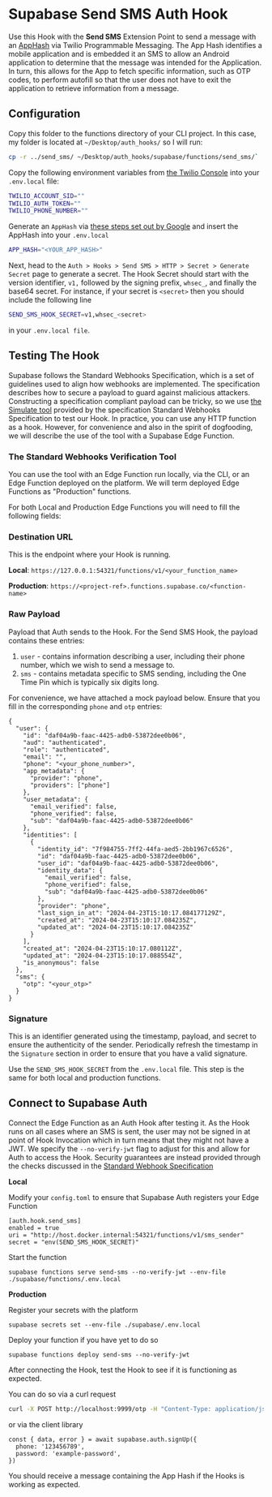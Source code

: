 # Supabase Send SMS Auth Hook

Use this Hook with the **Send SMS** Extension Point to send a message with an [AppHash](https://developers.google.com/identity/sms-retriever/verify#computing_your_apps_hash_string) via Twilio Programmable Messaging. The App Hash identifies a mobile application and is embedded it an SMS to allow an Android application to determine that the message was intended for the Application. In turn, this allows for the App to fetch specific information, such as OTP codes, to perform autofill so that the user does not have to exit the application to retrieve information from a message.



## Configuration

Copy this folder to the functions directory of your CLI project. In this case, my folder is located at `~/Desktop/auth_hooks/` so I will run:

```bash
cp -r ../send_sms/ ~/Desktop/auth_hooks/supabase/functions/send_sms/`
```

Copy the following environment variables from [the Twilio Console](https://console.twilio.com/) into your `.env.local` file:

```bash
TWILIO_ACCOUNT_SID=""
TWILIO_AUTH_TOKEN=""
TWILIO_PHONE_NUMBER=""
```

Generate an `AppHash` via [these steps set out by Google](https://developers.google.com/identity/sms-retriever/verify#computing_your_apps_hash_string) and insert the AppHash into your `.env.local`

```bash
APP_HASH="<YOUR_APP_HASH>"
```

Next, head to the `Auth > Hooks > Send SMS > HTTP > Secret > Generate Secret` page to generate a secret. The Hook Secret should start with the version identifier, `v1,` followed by the signing prefix, `whsec_`, and finally the base64 secret. For instance, if your secret is `<secret>` then  you should include the following line

```bash
SEND_SMS_HOOK_SECRET=v1,whsec_<secret>
```

in your `.env.local file`.


## Testing The Hook

Supabase follows the Standard Webhooks Specification, which is a set of guidelines used to align how webhooks are implemented. The specification describes how to secure a payload to guard against malicious attackers. Constructing a specification compliant payload can be tricky, so we use [the Simulate tool](https://www.standardwebhooks.com/simulate) provided by the specification Standard Webhooks Specification to test our Hook. In practice, you can use any HTTP function as a hook. However, for convenience and also in the spirit of dogfooding, we will describe the use of the tool with a Supabase Edge Function.


### The Standard Webhooks Verification Tool

You can use the tool with an Edge Function run locally, via the CLI, or an Edge Function deployed on the platform. We will term deployed Edge Functions as "Production" functions. 

For both Local and Production Edge Functions you will need to fill the following fields:

### Destination URL

This is the endpoint where your Hook is running.

**Local**: `https://127.0.0.1:54321/functions/v1/<your_function_name>`

**Production**: `https://<project-ref>.functions.supabase.co/<function-name>`

### Raw Payload

Payload that Auth sends to the Hook. For the Send SMS Hook, the payload contains these entries:

1. `user` - contains information describing a user, including their phone number, which we wish to send a message to.
2. `sms` - contains metadata specific to SMS sending, including the One Time Pin which is typically six digits long.

For convenience, we have attached a mock payload below. Ensure that you fill in the corresponding `phone` and `otp` entries:

```
{
  "user": {
    "id": "daf04a9b-faac-4425-adb0-53872dee0b06",
    "aud": "authenticated",
    "role": "authenticated",
    "email": "",
    "phone": "<your_phone_number>",
    "app_metadata": {
      "provider": "phone",
      "providers": ["phone"]
    },
    "user_metadata": {
      "email_verified": false,
      "phone_verified": false,
      "sub": "daf04a9b-faac-4425-adb0-53872dee0b06"
    },
    "identities": [
      {
        "identity_id": "7f984755-7ff2-44fa-aed5-2bb1967c6526",
        "id": "daf04a9b-faac-4425-adb0-53872dee0b06",
        "user_id": "daf04a9b-faac-4425-adb0-53872dee0b06",
        "identity_data": {
          "email_verified": false,
          "phone_verified": false,
          "sub": "daf04a9b-faac-4425-adb0-53872dee0b06"
        },
        "provider": "phone",
        "last_sign_in_at": "2024-04-23T15:10:17.084177129Z",
        "created_at": "2024-04-23T15:10:17.084235Z",
        "updated_at": "2024-04-23T15:10:17.084235Z"
      }
    ],
    "created_at": "2024-04-23T15:10:17.080112Z",
    "updated_at": "2024-04-23T15:10:17.088554Z",
    "is_anonymous": false
  },
  "sms": {
    "otp": "<your_otp>"
  }
}
```

### Signature

This is an identifier generated using the timestamp, payload, and secret to ensure the authenticity of the sender. Periodically refresh the timestamp in the `Signature` section in order to ensure that you have a valid signature. 

Use the `SEND_SMS_HOOK_SECRET` from the `.env.local` file. This step is the same for both local and production functions.



## Connect to Supabase Auth

Connect the Edge Function as an Auth Hook after testing it. As the Hook runs on all cases where an SMS is sent, the user may not be signed in at point of Hook Invocation which in turn means that they might not have a JWT. We specify the `--no-verify-jwt` flag to adjust for this and allow for Auth to access the Hook. Security guarantees are instead provided through the checks discussed in the [Standard Webhook Specification](https://github.com/standard-webhooks/standard-webhooks/blob/main/spec/standard-webhooks.md)


**Local**

Modify your `config.toml` to ensure that Supabase Auth registers your Edge Function

```
[auth.hook.send_sms]
enabled = true
uri = "http://host.docker.internal:54321/functions/v1/sms_sender"
secret = "env(SEND_SMS_HOOK_SECRET)"
```


Start the function
```
supabase functions serve send-sms --no-verify-jwt --env-file ./supabase/functions/.env.local
```


**Production**

Register your secrets with the platform

```
supabase secrets set --env-file ./supabase/.env.local
```

Deploy your function if you have yet to do so

```
supabase functions deploy send-sms --no-verify-jwt
```

After connecting the Hook, test the Hook to see if it is functioning as expected.

You can do so via a curl request

```bash
curl -X POST http://localhost:9999/otp -H "Content-Type: application/json" -d '{"phone": "<your_phone_number>"}'
```

or via the client library

```
const { data, error } = await supabase.auth.signUp({
  phone: '123456789',
  password: 'example-password',
})
```

You should receive a message containing the App Hash if the Hooks is working as expected. 
